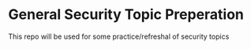 # General Security Topic Preperation

This repo will be used for some practice/refreshal of security topics
